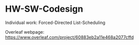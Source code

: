 # HW-SW-Codesign
Individual work: Forced-Directed List-Scheduling 

Overleaf webpage: https://www.overleaf.com/project/60883eb2a11e468a2077cffd
